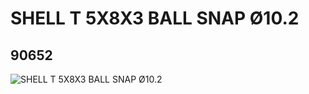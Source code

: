 # SHELL T 5X8X3 BALL SNAP Ø10.2
## 90652
![SHELL T 5X8X3 BALL SNAP Ø10.2](https://lc-www-live-s.legocdn.com/media/bricks/5/2/4611797.jpg)